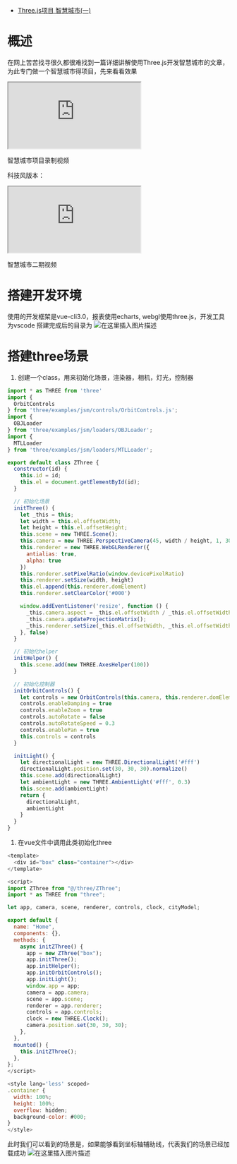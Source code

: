 - [Three.js项目 智慧城市(一)](https://blog.csdn.net/qq_39503511/article/details/112707047)

# 概述

在网上苦苦找寻很久都很难找到一篇详细讲解使用Three.js开发智慧城市的文章，为此专门做一个智慧城市得项目，先来看看效果

<iframe id="fnu7rGCl-1611038633488" src="https://live.csdn.net/v/embed/146201" allowfullscreen="true" data-mediaembed="csdn"></iframe>

智慧城市项目录制视频



科技风版本：

<iframe id="y0NrlQj0-1611557606893" src="https://live.csdn.net/v/embed/147068" allowfullscreen="true" data-mediaembed="csdn"></iframe>

智慧城市二期视频



# 搭建开发环境

使用的开发框架是vue-cli3.0，报表使用echarts, webgl使用three.js，开发工具为vscode
 搭建完成后的目录为
 ![在这里插入图片描述](https://img-blog.csdnimg.cn/20210116144436528.png?x-oss-process=image/watermark,type_ZmFuZ3poZW5naGVpdGk,shadow_10,text_aHR0cHM6Ly9ibG9nLmNzZG4ubmV0L3FxXzM5NTAzNTEx,size_16,color_FFFFFF,t_70)

# 搭建three场景

1. 创建一个class，用来初始化场景，渲染器，相机，灯光，控制器

```javascript
import * as THREE from 'three'
import {
  OrbitControls
} from 'three/examples/jsm/controls/OrbitControls.js';
import {
  OBJLoader
} from 'three/examples/jsm/loaders/OBJLoader';
import {
  MTLLoader
} from 'three/examples/jsm/loaders/MTLLoader';

export default class ZThree {
  constructor(id) {
    this.id = id;
    this.el = document.getElementById(id);
  }

  // 初始化场景
  initThree() {
    let _this = this;
    let width = this.el.offsetWidth;
    let height = this.el.offsetHeight;
    this.scene = new THREE.Scene();
    this.camera = new THREE.PerspectiveCamera(45, width / height, 1, 3000)
    this.renderer = new THREE.WebGLRenderer({
      antialias: true,
      alpha: true
    })
    this.renderer.setPixelRatio(window.devicePixelRatio)
    this.renderer.setSize(width, height)
    this.el.append(this.renderer.domElement)
    this.renderer.setClearColor('#000')

    window.addEventListener('resize', function () {
      _this.camera.aspect = _this.el.offsetWidth / _this.el.offsetWidth;
      _this.camera.updateProjectionMatrix();
      _this.renderer.setSize(_this.el.offsetWidth, _this.el.offsetWidth);
    }, false)
  }

  // 初始化helper
  initHelper() {
    this.scene.add(new THREE.AxesHelper(100))
  }

  // 初始化控制器
  initOrbitControls() {
    let controls = new OrbitControls(this.camera, this.renderer.domElement)
    controls.enableDamping = true
    controls.enableZoom = true
    controls.autoRotate = false
    controls.autoRotateSpeed = 0.3
    controls.enablePan = true
    this.controls = controls
  }

  initLight() {
    let directionalLight = new THREE.DirectionalLight('#fff')
    directionalLight.position.set(30, 30, 30).normalize()
    this.scene.add(directionalLight)
    let ambientLight = new THREE.AmbientLight('#fff', 0.3)
    this.scene.add(ambientLight)
    return {
      directionalLight,
      ambientLight
    }
  }
}
```

1. 在vue文件中调用此类初始化three

```javascript
<template>
  <div id="box" class="container"></div>
</template>

<script>
import ZThree from "@/three/ZThree";
import * as THREE from "three";

let app, camera, scene, renderer, controls, clock, cityModel;

export default {
  name: "Home",
  components: {},
  methods: {
    async initZThree() {
      app = new ZThree("box");
      app.initThree();
      app.initHelper();
      app.initOrbitControls();
      app.initLight();
      window.app = app;
      camera = app.camera;
      scene = app.scene;
      renderer = app.renderer;
      controls = app.controls;
      clock = new THREE.Clock();
      camera.position.set(30, 30, 30);
    },
  },
  mounted() {
    this.initZThree();
  },
};
</script>

<style lang='less' scoped>
.container {
  width: 100%;
  height: 100%;
  overflow: hidden;
  background-color: #000;
}
</style>
```

此时我们可以看到的场景是，如果能够看到坐标轴辅助线，代表我们的场景已经加载成功
 ![在这里插入图片描述](https://img-blog.csdnimg.cn/20210116145417357.png?x-oss-process=image/watermark,type_ZmFuZ3poZW5naGVpdGk,shadow_10,text_aHR0cHM6Ly9ibG9nLmNzZG4ubmV0L3FxXzM5NTAzNTEx,size_16,color_FFFFFF,t_70)